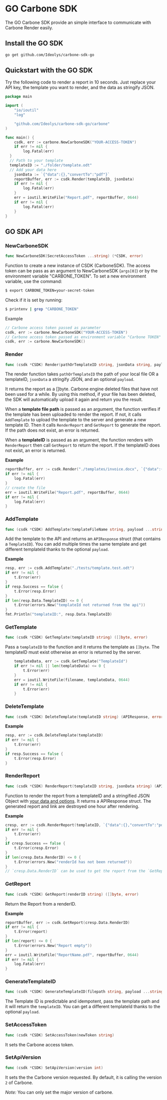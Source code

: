 # GO Carbone SDK

The GO Carbone SDK provide an simple interface to communicate with Carbone Render easily.

## Install the GO SDK

```sh
go get github.com/Ideolys/carbone-sdk-go
```

## Quickstart with the GO SDK

Try the following code to render a report in 10 seconds. Just replace your API key, the template you want to render, and the data as stringify JSON.

```go
package main

import (
	"io/ioutil"
	"log"

	"github.com/Ideolys/carbone-sdk-go/carbone"
)

func main() {
	csdk, err := carbone.NewCarboneSDK("YOUR-ACCESS-TOKEN")
	if err != nil {
		log.Fatal(err)
  }
  // Path to your template
  templateID := "./folder/template.odt"
  // Add your data here
	jsonData := `{"data":{},"convertTo":"pdf"}`
	reportBuffer, err := csdk.Render(templateID, jsonData)
	if err != nil {
		log.Fatal(err)
	}
	err = ioutil.WriteFile("Report.pdf", reportBuffer, 0644)
	if err != nil {
		log.Fatal(err)
	}
}

```

## GO SDK API

### NewCarboneSDK
```go
func NewCarboneSDK(SecretAccessToken ...string) (*CSDK, error)
```
Function to create a new instance of CSDK (CarboneSDK).
The access token can be pass as an argument to NewCarboneSDK (`args[0]`) or by the environment variable "CARBONE_TOKEN".
To set a new environment variable, use the command:
```bash
$ export CARBONE_TOKEN=your-secret-token
```
Check if it is set by running:
```bash
$ printenv | grep "CARBONE_TOKEN"
```
Example
```go
// Carbone access token passed as parameter
csdk, err := carbone.NewCarboneSDK("YOUR-ACCESS-TOKEN")
// Carbone access token passed as environment variable "Carbone TOKEN"
csdk, err := carbone.NewCarboneSDK()
```
### Render
```go
func (csdk *CSDK) Render(pathOrTemplateID string, jsonData string, payload ...string) ([]byte, error)
```
The render function takes `pathOrTemplateID` the path of your local file OR a templateID, `jsonData` a stringify JSON, and an optional `payload`.

It returns the report as a []byte. Carbone engine deleted files that have not been used for a while. By using this method, if your file has been deleted, the SDK will automatically upload it again and return you the result.

When a **template file path** is passed as an argument, the function verifies if the template has been uploaded to render the report. If not, it calls `AddTemplate` to upload the template to the server and generate a new template ID. Then it calls `RenderReport` and `GetReport` to generate the report. If the path does not exist, an error is returned.

When a **templateID** is passed as an argument, the function renders with `RenderReport` then call `GetReport` to return the report. If the templateID does not exist, an error is returned.

**Example**
```go
reportBuffer, err := csdk.Render("./templates/invoice.docx", `{"data":{"nane":"eric"},"convertTo":"pdf"}`, "OptionalPayload1234")
if err != nil {
	log.Fatal(err)
}
// create the file
err = ioutil.WriteFile("Report.pdf", reportBuffer, 0644)
if err != nil {
	log.Fatal(err)
}
```


### AddTemplate
```go
func (csdk *CSDK) AddTemplate(templateFileName string, payload ...string) (APIResponse, error)
```
Add the template to the API and returns an `APIResponse` struct (that contains a `TemplateID`).
You can add multiple times the same template and get different templateId thanks to the optional `payload`.

**Example**
```go
resp, err := csdk.AddTemplate("./tests/template.test.odt")
if err != nil {
	t.Error(err)
}
if resp.Success == false {
	t.Error(resp.Error)
}
if len(resp.Data.TemplateID) <= 0 {
	t.Error(errors.New("templateId not returned from the api"))
}
fmt.Println("templateID:", resp.Data.TemplateID)
```

### GetTemplate
```go
func (csdk *CSDK) GetTemplate(templateID string) ([]byte, error)
```

Pass a `templateID` to the function and it returns the template as `[]byte`. The templateID must exist otherwise an error is returned by the server.

```go
	templateData, err := csdk.GetTemplate("TemplateId")
	if err != nil || len(templateData) <= 0 {
		t.Error(err)
	}
	err = ioutil.WriteFile(filename, templateData, 0644)
	if err != nil {
		t.Error(err)
	}
```

### DeleteTemplate
```go
func (csdk *CSDK) DeleteTemplate(templateID string) (APIResponse, error)
```
**Example**
```go
resp, err := csdk.DeleteTemplate(templateID)
if err != nil {
	t.Error(err)
}
if resp.Success == false {
	t.Error(resp.Error)
}
```

### RenderReport
```go
func (csdk *CSDK) RenderReport(templateID string, jsonData string) (APIResponse, error)
```
Function to render the report from a templateID and a stringified JSON Object with [your data and options](https://carbone.io/api-reference.html#rendering-a-report). It returns a APIResponse struct. The generated report and link are destroyed one hour after rendering.


**Example**
```go
cresp, err := csdk.RenderReport(templateID, `{"data":{},"convertTo":"pdf"}`)
if err != nil {
	t.Error(err)
}
if cresp.Success == false {
	t.Error(cresp.Error)
}
if len(cresp.Data.RenderID) <= 0 {
	t.Error(errors.New("renderId has not been returned"))
}
// `cresp.Data.RenderID` can be used to get the report from the `GetReport` function
```

### GetReport
```go
func (csdk *CSDK) GetReport(renderID string) ([]byte, error)
```
Return the Report from a renderID.

**Example**
```go
reportBuffer, err := csdk.GetReport(cresp.Data.RenderID)
if err != nil {
	t.Error(report)
}
if len(report) <= 0 {
	t.Error(errors.New("Report empty"))
}
err = ioutil.WriteFile("ReportName.pdf", reportBuffer, 0644)
if err != nil {
	log.Fatal(err)
}

```
### GenerateTemplateID
```go
func (csdk *CSDK) GenerateTemplateID(filepath string, payload ...string) (string, error)
```
The Template ID is predictable and idempotent, pass the template path and it will return the `templateID`.
You can get a different templateId thanks to the optional `payload`.


### SetAccessToken
```go
func (csdk *CSDK) SetAccessToken(newToken string)
```
It sets the Carbone access token.

### SetApiVersion
```go
func (csdk *CSDK) SetApiVersion(version int)
```
It sets the the Carbone version requested. By default, it is calling the version `2` of Carbone.

*Note:* You can only set the major version of carbone.
